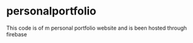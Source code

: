 # personalportfolio
This code is of m personal portfolio website and is been hosted through firebase
